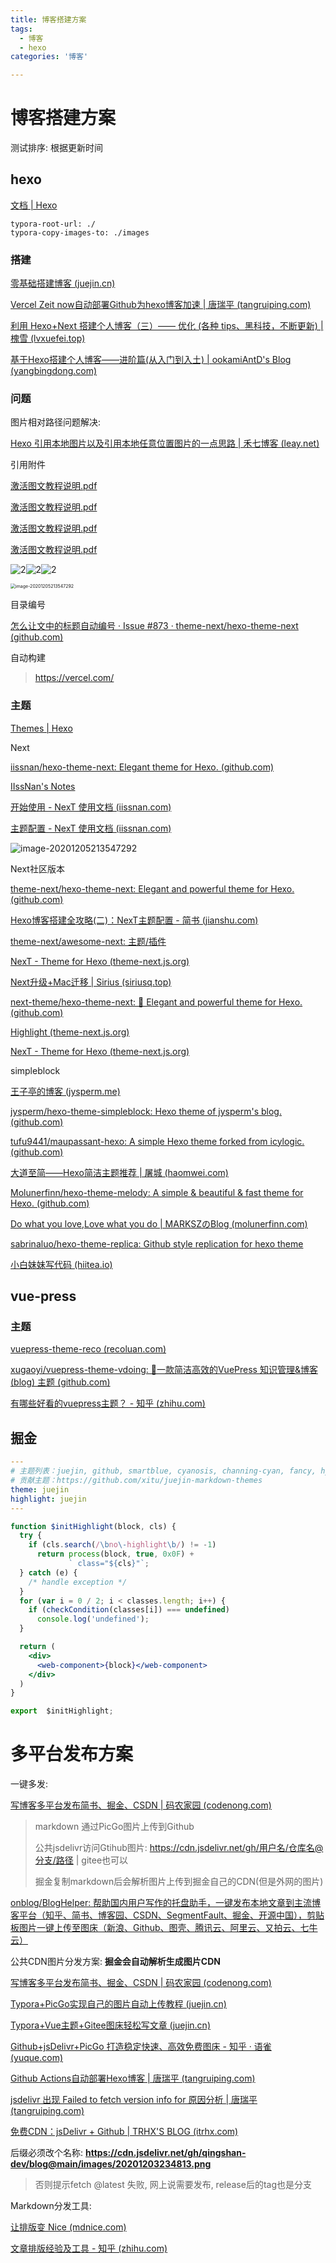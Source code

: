 ```yaml
---
title: 博客搭建方案
tags: 
  - 博客
  - hexo
categories: '博客'  

---
```





# 博客搭建方案
测试排序: 根据更新时间



## hexo

[文档 | Hexo](https://hexo.io/zh-cn/docs/index.html)



```
typora-root-url: ./
typora-copy-images-to: ./images

```



### 搭建

[零基础搭建博客 (juejin.cn)](https://juejin.cn/post/6844904034860531720)

[Vercel Zeit now自动部署Github为hexo博客加速 | 唐瑞平 (tangruiping.com)](https://www.tangruiping.com/post/zeit-github-pages-hexo-sync.html#Zeit-Github-Cloudflare-Netlify速度对比)

[利用 Hexo+Next 搭建个人博客（三）—— 优化 (各种 tips、黑科技，不断更新) | 槐雪 (lvxuefei.top)](https://lvxuefei.top/利用Hexo-Next搭建个人博客（三）-优化-各种tips、黑科技，不断更新/)

[基于Hexo搭建个人博客——进阶篇(从入门到入土) | ookamiAntD's Blog (yangbingdong.com)](https://yangbingdong.com/2017/build-blog-hexo-advanced/)

<!-- more -->

### 问题

图片相对路径问题解决: 

[Hexo 引用本地图片以及引用本地任意位置图片的一点思路 | 禾七博客 (leay.net)](https://leay.net/2019/12/25/hexo/)



引用附件

 [激活图文教程说明.pdf](搭建博客/激活图文教程说明.pdf) 

[激活图文教程说明.pdf](/assets/1.pdf) 

[激活图文教程说明.pdf](/images/1.pdf) 

[激活图文教程说明.pdf](/uploads/1.pdf) 

![2](/assets/2.png)![2](/images/2.png)![2](/uploads/2.png)



<img src="搭建博客/image-20201205213547292.png" alt="image-20201205213547292" style="zoom:50%;" />



目录编号

[怎么让文中的标题自动编号 · Issue #873 · theme-next/hexo-theme-next (github.com)](https://github.com/theme-next/hexo-theme-next/issues/873)

自动构建

> https://vercel.com/

### 主题

[Themes | Hexo](https://hexo.io/themes/)

Next

[iissnan/hexo-theme-next: Elegant theme for Hexo. (github.com)](https://github.com/iissnan/hexo-theme-next)

[IIssNan's Notes](https://notes.iissnan.com/)

[开始使用 - NexT 使用文档 (iissnan.com)](https://theme-next.iissnan.com/getting-started.html)

[主题配置 - NexT 使用文档 (iissnan.com)](http://theme-next.iissnan.com/theme-settings.html#fonts-customization)

![image-20201205213547292](https://cdn.jsdelivr.net/gh/qingshan-dev/blog@main/images/image-20201205213547292.png)





Next社区版本

[theme-next/hexo-theme-next: Elegant and powerful theme for Hexo. (github.com)](https://github.com/theme-next/hexo-theme-next)

[Hexo博客搭建全攻略(二)：NexT主题配置 - 简书 (jianshu.com)](https://www.jianshu.com/p/d95cff938277)



[theme-next/awesome-next: 主题/插件](https://github.com/theme-next/awesome-next#live-preview)

[NexT - Theme for Hexo (theme-next.js.org)](https://theme-next.js.org/)

[Next升级+Mac迁移 | Sirius (siriusq.top)](https://siriusq.top/Next升级-Mac迁移.html#Darkmode)

[next-theme/hexo-theme-next: 🎉 Elegant and powerful theme for Hexo. (github.com)](https://github.com/next-theme/hexo-theme-next)

[Highlight (theme-next.js.org)](https://theme-next.js.org/highlight/)

[NexT - Theme for Hexo (theme-next.js.org)](https://theme-next.js.org/)



simpleblock

[王子亭的博客 (jysperm.me)](https://jysperm.me/)

[jysperm/hexo-theme-simpleblock: Hexo theme of jysperm's blog. (github.com)](https://github.com/jysperm/hexo-theme-simpleblock)



[tufu9441/maupassant-hexo: A simple Hexo theme forked from icylogic. (github.com)](https://github.com/tufu9441/maupassant-hexo)

[大道至简——Hexo简洁主题推荐 | 屠城 (haomwei.com)](https://www.haomwei.com/technology/maupassant-hexo.html)



[Molunerfinn/hexo-theme-melody: A simple & beautiful & fast theme for Hexo. (github.com)](https://github.com/Molunerfinn/hexo-theme-melody)

[Do what you love,Love what you do | MARKSZのBlog (molunerfinn.com)](https://molunerfinn.com/)





[sabrinaluo/hexo-theme-replica: Github style replication for hexo theme](https://github.com/sabrinaluo/hexo-theme-replica)

[小白妹妹写代码 (hiitea.io)](https://hiitea.io/tech/)

## vue-press

### 主题

[vuepress-theme-reco (recoluan.com)](https://vuepress-theme-reco.recoluan.com/)

[xugaoyi/vuepress-theme-vdoing: 🚀一款简洁高效的VuePress 知识管理&博客(blog) 主题 (github.com)](https://github.com/xugaoyi/vuepress-theme-vdoing)

[有哪些好看的vuepress主题？ - 知乎 (zhihu.com)](https://www.zhihu.com/question/366270141)



## 掘金



```yml
---
# 主题列表：juejin, github, smartblue, cyanosis, channing-cyan, fancy, hydrogen, condensed-night-purple, greenwillow, v-green, vue-pro
# 贡献主题：https://github.com/xitu/juejin-markdown-themes
theme: juejin
highlight: juejin
---

```



```jsx
function $initHighlight(block, cls) {
  try {
    if (cls.search(/\bno\-highlight\b/) != -1)
      return process(block, true, 0x0F) +
             ` class="${cls}"`;
  } catch (e) {
    /* handle exception */
  }
  for (var i = 0 / 2; i < classes.length; i++) {
    if (checkCondition(classes[i]) === undefined)
      console.log('undefined');
  }

  return (
    <div>
      <web-component>{block}</web-component>
    </div>
  )
}

export  $initHighlight;

```



# 多平台发布方案

一键多发: 

[写博客多平台发布简书、掘金、CSDN | 码农家园 (codenong.com)](https://www.codenong.com/cs107105909/)

> markdown 通过PicGo图片上传到Github
>
> 公共jsdelivr访问Gtihub图片: https://cdn.jsdelivr.net/gh/用户名/仓库名@分支/路径 | gitee也可以
>
> 掘金复制markdown后会解析图片上传到掘金自己的CDN(但是外网的图片)

[onblog/BlogHelper: 帮助国内用户写作的托盘助手，一键发布本地文章到主流博客平台（知乎、简书、博客园、CSDN、SegmentFault、掘金、开源中国），剪贴板图片一键上传至图床（新浪、Github、图壳、腾讯云、阿里云、又拍云、七牛云）](https://github.com/onblog/BlogHelper)







公共CDN图片分发方案: **掘金会自动解析生成图片CDN**

 [写博客多平台发布简书、掘金、CSDN | 码农家园 (codenong.com)](https://www.codenong.com/cs107105909/)

[Typora+PicGo实现自己的图片自动上传教程 (juejin.cn)](https://juejin.cn/post/6844904088862212103)

[Typora+Vue主题+Gitee图床轻松写文章 (juejin.cn)](https://juejin.cn/post/6901525872156065806#heading-17)

[Github+jsDelivr+PicGo 打造稳定快速、高效免费图床 - 知乎 · 语雀 (yuque.com)](https://www.yuque.com/xiaodongxier/docs/49917e45-c126-4db6-936a-040237e39c92?language=zh-cn)

[Github Actions自动部署Hexo博客 | 唐瑞平 (tangruiping.com)](https://www.tangruiping.com/post/github-actions-hexo.html#密钥生成)

[jsdelivr 出现 Failed to fetch version info for 原因分析 | 唐瑞平 (tangruiping.com)](https://www.tangruiping.com/post/jsdelivr-failed-to-fetch-version-info-for.html)

[免费CDN：jsDelivr + Github | TRHX'S BLOG (itrhx.com)](https://www.itrhx.com/2019/02/10/A18-free-cdn/)

后缀必须改个名称: **https://cdn.jsdelivr.net/gh/qingshan-dev/blog@main/images/20201203234813.png**

> 否则提示fetch @latest 失败, 网上说需要发布, release后的tag也是分支





Markdown分发工具: 

[让排版变 Nice (mdnice.com)](https://www.mdnice.com/)	

[文章排版经验及工具 - 知乎 (zhihu.com)](https://zhuanlan.zhihu.com/p/148160386)
